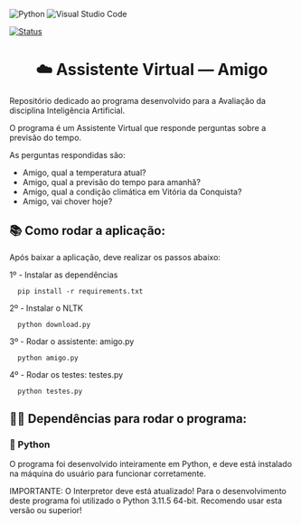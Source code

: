 ![Python](https://img.shields.io/badge/python-3670A0?style=for-the-badge&logo=python&logoColor=ffdd54) ![Visual Studio Code](https://img.shields.io/badge/Visual%20Studio%20Code-0078d7.svg?style=for-the-badge&logo=visual-studio-code&logoColor=white)

[![Status](https://img.shields.io/badge/Status-Concluído-blue)]()

<h1 align="center">☁️ Assistente Virtual — Amigo</h1>

Repositório dedicado ao programa desenvolvido para a Avaliação da disciplina Inteligência Artificial.

O programa é um Assistente Virtual que responde perguntas sobre a previsão do tempo.

As perguntas respondidas são:
- Amigo, qual a temperatura atual?
- Amigo, qual a previsão do tempo para amanhã?
- Amigo, qual a condição climática em Vitória da Conquista?
- Amigo, vai chover hoje?

<h2>📚 Como rodar a aplicação: </h3>
Após baixar a aplicação, deve realizar os passos abaixo:

1º - Instalar as dependências

      pip install -r requirements.txt
      
2º - Instalar o NLTK

      python download.py

3º - Rodar o assistente: amigo.py

      python amigo.py

4º - Rodar os testes: testes.py

      python testes.py
      
<h2>👋🏼 Dependências para rodar o programa: </h2>
<h3>🐍 Python</h3>
O programa foi desenvolvido inteiramente em Python, e deve está instalado na máquina do usuário para funcionar corretamente.

IMPORTANTE: O Interpretor deve está atualizado! Para o desenvolvimento deste programa foi utilizado o Python 3.11.5 64-bit. Recomendo usar esta versão ou superior!
